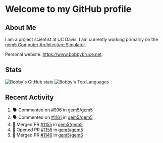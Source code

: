 # Welcome to my GitHub profile

## About Me

I am a project scientist at UC Davis. I am currently working primarily on the [gem5 Computer Architecture Simulator](https://github.com/gem5).

Personal website: <https://www.bobbybruce.net>.

## Stats

![Bobby's GitHub stats](https://github-readme-stats.vercel.app/api?username=bobbyrbruce&show_icons=true&theme=responsive&include_all_commits=true&count_private=true&show=reviews&disable_animations=true)
![Bobby's Top Languages ](https://github-readme-stats.vercel.app/api/top-langs/?username=bobbyrbruce&layout=compact&theme=responsive&count_private=true&langs_count=10&disable_animations=true)

## Recent Activity

<!--START_SECTION:activity-->
1. 🗣 Commented on [#996](https://github.com/gem5/gem5/pull/996#issuecomment-2128081270) in [gem5/gem5](https://github.com/gem5/gem5)
2. 🗣 Commented on [#1161](https://github.com/gem5/gem5/pull/1161#issuecomment-2127883860) in [gem5/gem5](https://github.com/gem5/gem5)
3. 🎉 Merged PR [#1155](https://github.com/gem5/gem5/pull/1155) in [gem5/gem5](https://github.com/gem5/gem5)
4. 💪 Opened PR [#1155](https://github.com/gem5/gem5/pull/1155) in [gem5/gem5](https://github.com/gem5/gem5)
5. 🎉 Merged PR [#1146](https://github.com/gem5/gem5/pull/1146) in [gem5/gem5](https://github.com/gem5/gem5)
<!--END_SECTION:activity-->
